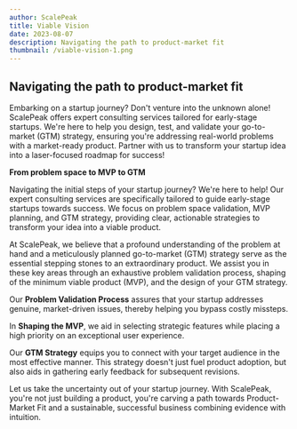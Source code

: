 ```yaml
---
author: ScalePeak
title: Viable Vision
date: 2023-08-07
description: Navigating the path to product-market fit
thumbnail: /viable-vision-1.png
---
```



## **Navigating the path to product-market fit**

Embarking on a startup journey? Don't venture into the unknown alone! ScalePeak offers expert consulting services tailored for early-stage startups. We're here to help you design, test, and validate your go-to-market (GTM) strategy, ensuring you're addressing real-world problems with a market-ready product. Partner with us to transform your startup idea into a laser-focused roadmap for success!

**From problem space to MVP to GTM**

Navigating the initial steps of your startup journey? We're here to help! Our expert consulting services are specifically tailored to guide early-stage startups towards success. We focus on problem space validation, MVP planning, and GTM strategy, providing clear, actionable strategies to transform your idea into a viable product.

At ScalePeak, we believe that a profound understanding of the problem at hand and a meticulously planned go-to-market (GTM) strategy serve as the essential stepping stones to an extraordinary product. We assist you in these key areas through an exhaustive problem validation process, shaping of the minimum viable product (MVP), and the design of your GTM strategy.

Our **Problem Validation Process** assures that your startup addresses genuine, market-driven issues, thereby helping you bypass costly missteps.

In **Shaping the MVP**, we aid in selecting strategic features while placing a high priority on an exceptional user experience.

Our **GTM Strategy** equips you to connect with your target audience in the most effective manner. This strategy doesn't just fuel product adoption, but also aids in gathering early feedback for subsequent revisions.

Let us take the uncertainty out of your startup journey. With ScalePeak, you're not just building a product, you're carving a path towards Product-Market Fit and a sustainable, successful business combining evidence with intuition.